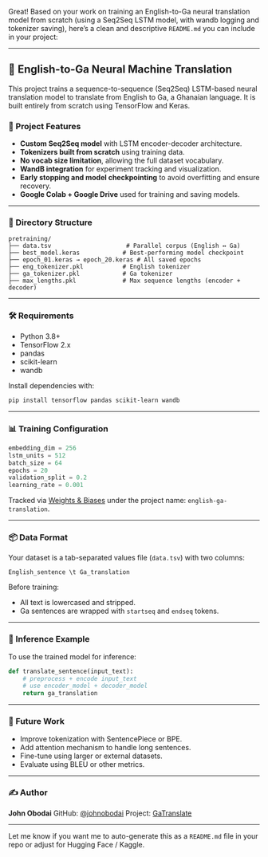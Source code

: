 Great! Based on your work on training an English-to-Ga neural translation model from scratch (using a Seq2Seq LSTM model, with wandb logging and tokenizer saving), here’s a clean and descriptive `README.md` you can include in your project:

---

## 🧠 English-to-Ga Neural Machine Translation

This project trains a sequence-to-sequence (Seq2Seq) LSTM-based neural translation model to translate from English to Ga, a Ghanaian language. It is built entirely from scratch using TensorFlow and Keras.

### 🚀 Project Features

* **Custom Seq2Seq model** with LSTM encoder-decoder architecture.
* **Tokenizers built from scratch** using training data.
* **No vocab size limitation**, allowing the full dataset vocabulary.
* **WandB integration** for experiment tracking and visualization.
* **Early stopping and model checkpointing** to avoid overfitting and ensure recovery.
* **Google Colab + Google Drive** used for training and saving models.

---

### 📁 Directory Structure

```
pretraining/
├── data.tsv                     # Parallel corpus (English ↔ Ga)
├── best_model.keras            # Best-performing model checkpoint
├── epoch_01.keras → epoch_20.keras # All saved epochs
├── eng_tokenizer.pkl           # English tokenizer
├── ga_tokenizer.pkl            # Ga tokenizer
├── max_lengths.pkl             # Max sequence lengths (encoder + decoder)
```

---

### 🛠 Requirements

* Python 3.8+
* TensorFlow 2.x
* pandas
* scikit-learn
* wandb

Install dependencies with:

```bash
pip install tensorflow pandas scikit-learn wandb
```

---

### 📊 Training Configuration

```python
embedding_dim = 256
lstm_units = 512
batch_size = 64
epochs = 20
validation_split = 0.2
learning_rate = 0.001
```

Tracked via [Weights & Biases](https://wandb.ai/) under the project name: `english-ga-translation`.

---

### 📦 Data Format

Your dataset is a tab-separated values file (`data.tsv`) with two columns:

```
English_sentence \t Ga_translation
```

Before training:

* All text is lowercased and stripped.
* Ga sentences are wrapped with `startseq` and `endseq` tokens.

---

### 🧪 Inference Example

To use the trained model for inference:

```python
def translate_sentence(input_text):
    # preprocess + encode input_text
    # use encoder_model + decoder_model
    return ga_translation
```

---

### 📝 Future Work

* Improve tokenization with SentencePiece or BPE.
* Add attention mechanism to handle long sentences.
* Fine-tune using larger or external datasets.
* Evaluate using BLEU or other metrics.

---

### ✍ Author

**John Obodai**
GitHub: [@johnobodai](https://github.com/johnobodai)
Project: [GaTranslate](https://github.com/johnobodai/GaTranslate)

---

Let me know if you want me to auto-generate this as a `README.md` file in your repo or adjust for Hugging Face / Kaggle.

